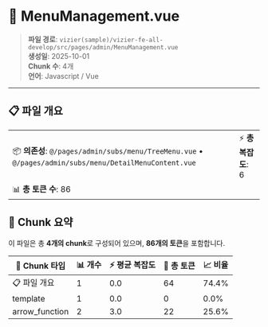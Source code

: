 # 📄 MenuManagement.vue

> **파일 경로**: `vizier(sample)/vizier-fe-all-develop/src/pages/admin/MenuManagement.vue`  
> **생성일**: 2025-10-01  
> **Chunk 수**: 4개  
> **언어**: Javascript / Vue
---


## 📋 파일 개요

| | |
|--|--|
| 📦 **의존성**: `@/pages/admin/subs/menu/TreeMenu.vue` • `@/pages/admin/subs/menu/DetailMenuContent.vue` | ⚡ **총 복잡도**: 6 |
| 📊 **총 토큰 수**: 86 |  |






## 🧩 Chunk 요약

이 파일은 총 **4개의 chunk**로 구성되어 있으며, **86개의 토큰**을 포함합니다.

| 🧩 Chunk 타입 | 📊 개수 | ⚡ 평균 복잡도 | 📝 총 토큰 | 📈 비율 |
|---------------|--------|-------------|----------|--------|
| 📋 파일 개요 | 1 | 0.0 | 64 | 74.4% |
| template | 1 | 0.0 | 0 | 0.0% |
| arrow_function | 2 | 3.0 | 22 | 25.6% |

